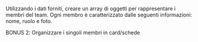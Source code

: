 Utilizzando i dati forniti, creare un array di oggetti per rappresentare i membri del team.
Ogni membro è caratterizzato dalle seguenti informazioni: nome, ruolo e foto.
<!-- MILESTONE 0:
Creare l’array di oggetti con le informazioni fornite. -->


<!-- MILESTONE 1:
Stampare su console, per ogni membro del team, le informazioni di nome, ruolo e la stringa della foto -->

<!-- 
MILESTONE 2:
Stampare le stesse informazioni su DOM sottoforma di stringhe -->

<!-- BONUS 1:
Trasformare la stringa foto in una immagine effettiva -->

BONUS 2:
Organizzare i singoli membri in card/schede

